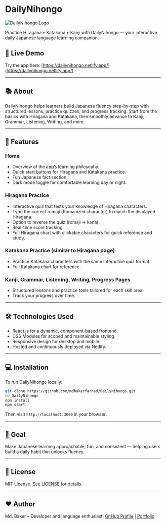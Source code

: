 # DailyNihongo

![DailyNihongo Logo](https://dailynihongo.netlify.app/logo.png)

Practice Hiragana • Katakana • Kanji with DailyNihongo — your interactive daily Japanese language learning companion.

## 🚀 Live Demo

Try the app here: [https://dailynihongo.netlify.app/](https://dailynihongo.netlify.app/)

---

## 📚 About

DailyNihongo helps learners build Japanese fluency step-by-step with structured lessons, practice quizzes, and progress tracking. Start from the basics with Hiragana and Katakana, then smoothly advance to Kanji, Grammar, Listening, Writing, and more.

---

## 🧩 Features

### Home

* Overview of the app’s learning philosophy.
* Quick start buttons for Hiragana and Katakana practice.
* Fun Japanese fact section.
* Dark mode toggle for comfortable learning day or night.

### Hiragana Practice

* Interactive quiz that tests your knowledge of Hiragana characters.
* Type the correct romaji (Romanized character) to match the displayed Hiragana.
* Option to reverse the quiz (romaji → kana).
* Real-time score tracking.
* Full Hiragana chart with clickable characters for quick reference and study.

### Katakana Practice (similar to Hiragana page)

* Practice Katakana characters with the same interactive quiz format.
* Full Katakana chart for reference.

### Kanji, Grammar, Listening, Writing, Progress Pages

* Structured lessons and practice tools tailored for each skill area.
* Track your progress over time.

---

## 🛠️ Technologies Used

* React.js for a dynamic, component-based frontend.
* CSS Modules for scoped and maintainable styling.
* Responsive design for desktop and mobile.
* Hosted and continuously deployed via Netlify.

---

## 💻 Installation

To run DailyNihongo locally:

```bash
git clone https://github.com/mdbakerfarhad/DailyNihongo.git
cd DailyNihongo
npm install
npm start
```

Then visit `http://localhost:3000` in your browser.

---

## 🎯 Goal

Make Japanese learning approachable, fun, and consistent — helping users build a daily habit that unlocks fluency.

---

## 📄 License

MIT License. See [LICENSE](LICENSE) for details.

---

## ❤️ Author

Md. Baker – Developer and language enthusiast.
[GitHub Profile](https://github.com/mdbakerfarhad) | [Portfolio](https://mdbakerfarhad.com)


